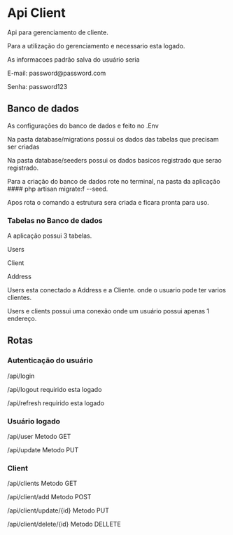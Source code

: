 # Api Client

<p>Api para gerenciamento de cliente.</p>
<p>Para a utilização do gerenciamento e necessario esta logado.</p>
<p>As informacoes padrão salva do usuário seria</p>
<p>E-mail: password@password.com</p>
<p>Senha: password123</p>


## Banco de dados


<p>As configurações do banco de dados e feito no .Env</p>
<p>Na pasta database/migrations possui os dados das tabelas que precisam ser criadas</p>
<p>Na pasta database/seeders possui os dados basicos registrado que serao registrado.</p>
<p>Para a criação  do banco de dados rote no terminal, na pasta da aplicação #### php artisan migrate:f --seed.</p>
<p>Apos rota o comando a estrutura sera criada e ficara pronta para uso.</p>

### Tabelas no Banco de dados
<p>A aplicação possui 3 tabelas.</p>
<p>Users</p>
<p>Client</p>
<p>Address</p>

<p>Users esta conectado a Address e a Cliente. onde o usuario pode ter varios clientes.</p>
<p>Users e clients possui uma conexão onde um usuário possui apenas 1 endereço. </p>


## Rotas

### Autenticação do usuário 

<p>/api/login</p>
<p>/api/logout  requirido esta logado</p>
<p>/api/refresh requirido esta logado</p> 

### Usuário logado

<p>/api/user Metodo GET</p>
<p>/api/update Metodo PUT</p>

### Client 

<p>/api/clients Metodo GET</p>
<p>/api/client/add Metodo POST</p>
<p>/api/client/update/{id} Metodo PUT</p>
<p>/api/client/delete/{id} Metodo DELLETE</p>
